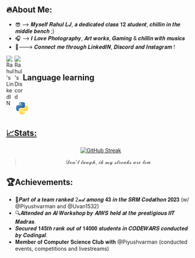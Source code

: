 ## :fire:About Me:
- 😎 --> 𝑴𝒚𝒔𝒆𝒍𝒇 𝑹𝒂𝒉𝒖𝒍 𝑳𝑱, 𝒂 𝒅𝒆𝒅𝒊𝒄𝒂𝒕𝒆𝒅 𝒄𝒍𝒂𝒔𝒔 𝟏𝟐 𝒔𝒕𝒖𝒅𝒆𝒏𝒕, 𝒄𝒉𝒊𝒍𝒍𝒊𝒏 𝒊𝒏 𝒕𝒉𝒆 𝒎𝒊𝒅𝒅𝒍𝒆 𝒃𝒆𝒏𝒄𝒉 ;)
- 🎧 --> 𝑰 𝑳𝒐𝒗𝒆 𝑷𝒉𝒐𝒕𝒐𝒈𝒓𝒂𝒑𝒉𝒚, 𝑨𝒓𝒕 𝒘𝒐𝒓𝒌𝒔, 𝑮𝒂𝒎𝒊𝒏𝒈 & 𝒄𝒉𝒊𝒍𝒍𝒊𝒏 𝒘𝒊𝒕𝒉 𝒎𝒖𝒔𝒊𝒄𝒔
- 🤙---> 𝑪𝒐𝒏𝒏𝒆𝒄𝒕 𝒎𝒆 𝒕𝒉𝒓𝒐𝒖𝒈𝒉 𝑳𝒊𝒏𝒌𝒆𝒅𝑰𝑵, 𝑫𝒊𝒔𝒄𝒐𝒓𝒅 𝒂𝒏𝒅 𝑰𝒏𝒔𝒕𝒂𝒈𝒓𝒂𝒎 !
<a href="https://www.linkedin.com/in/rahullj/"> 
<img align="left" alt="Rahul's LinkedIN" width="22px" src="![LinkedIN](https://github.com/Rahul-LJ/images-for-bio/blob/main/linkedin-icon-1024x1024-net2o24e.png)" />
</a>
<a href="https://discord.gg/vfpKfPBrFG">
<img align="left" alt="Rahul's Discord" width="22px" src="![image](C:\Users\Rahul\Downloads\d.jpg?raw=true "Title")" />
</a>
<br />

## Language learning
<br />
<p align="left"> <a href="https://www.w3.org/html/" target="_blank" rel="noreferrer"> <img src="https://raw.githubusercontent.com/devicons/devicon/master/icons/python/python-original.svg" alt="python" width="40" height="40"/> <a href="https://www.photoshop.com/en" target="_blank" rel="noreferrer"> 

## :chart_with_upwards_trend:Stats:
<div align="center">
  
[![GitHub Streak](https://github-readme-streak-stats.herokuapp.com?user=Rahul-LJ&theme=dark&mode=weekly)](https://git.io/streak-stats)
  
>𝓓𝓸𝓷'𝓽 𝓵𝓪𝓾𝓰𝓱, 𝓲𝓴 𝓶𝔂 𝓼𝓽𝓻𝓮𝓪𝓴𝓼 𝓪𝓻𝓮 𝓵𝓸𝔀
  
</div>

## :trophy:Achievements:

* :2nd_place_medal:𝑷𝒂𝒓𝒕 𝒐𝒇 𝒂 𝒕𝒆𝒂𝒎 𝒓𝒂𝒏𝒌𝒆𝒅 2𝓷𝓭 𝒂𝒎𝒐𝒏𝒈 𝟒𝟑 𝒊𝒏 𝒕𝒉𝒆 𝑺𝑹𝑴 𝑪𝒐𝒅𝒂𝒕𝒉𝒐𝒏 𝟐𝟎𝟐𝟑 (w/ @Piyushvarman and @Uvan1532)
* :mag:𝑨𝒕𝒕𝒆𝒏𝒅𝒆𝒅 𝒂𝒏 𝑨𝑰 𝑾𝒐𝒓𝒌𝒔𝒉𝒐𝒑 𝒃𝒚 𝑨𝑰𝑾𝑺 𝒉𝒆𝒍𝒅 𝒂𝒕 𝒕𝒉𝒆 𝒑𝒓𝒆𝒔𝒕𝒊𝒈𝒊𝒐𝒖𝒔 𝑰𝑰𝑻 𝑴𝒂𝒅𝒓𝒂𝒔.
* 𝑺𝒆𝒄𝒖𝒓𝒆𝒅 𝟏𝟒𝟓𝒕𝒉 𝒓𝒂𝒏𝒌 𝒐𝒖𝒕 𝒐𝒇 𝟏𝟒𝟎𝟎𝟎 𝒔𝒕𝒖𝒅𝒆𝒏𝒕𝒔 𝒊𝒏 𝑪𝑶𝑫𝑬𝑾𝑨𝑹𝑺 𝒄𝒐𝒏𝒅𝒖𝒄𝒕𝒆𝒅 𝒃𝒚 𝑪𝒐𝒅𝒊𝒏𝒈𝒂𝒍.
* 𝐌𝐞𝐦𝐛𝐞𝐫 𝐨𝐟 𝐂𝐨𝐦𝐩𝐮𝐭𝐞𝐫 𝐒𝐜𝐢𝐞𝐧𝐜𝐞 𝐂𝐥𝐮𝐛 𝐰𝐢𝐭𝐡 @Piyushvarman (conducted events, competitions and livestreams)

<!---
Rahul-LJ/Rahul-LJ is a ✨ special ✨ repository because its `README.md` (this file) appears on your GitHub profile.
You can click the Preview link to take a look at your changes.
--->


